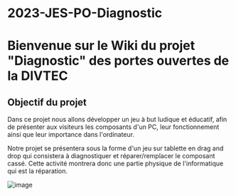 # 2023-JES-PO-Diagnostic
# Bienvenue sur le Wiki du projet "Diagnostic" des portes ouvertes de la DIVTEC 

## Objectif du projet
Dans ce projet nous allons développer un jeu à but ludique et éducatif, afin de présenter aux visiteurs les composants d'un PC, leur fonctionnement ainsi que leur importance dans l'ordinateur.

Notre projet se présentera sous la forme d'un jeu sur tablette en drag and drop qui consistera à diagnostiquer et réparer/remplacer le composant cassé. Cette activité montrera donc une partie physique de l'informatique qui est la réparation.

![image](https://user-images.githubusercontent.com/94681686/235114032-6d3a0d7f-dca6-4791-88f5-bdf70d3fa684.png)
